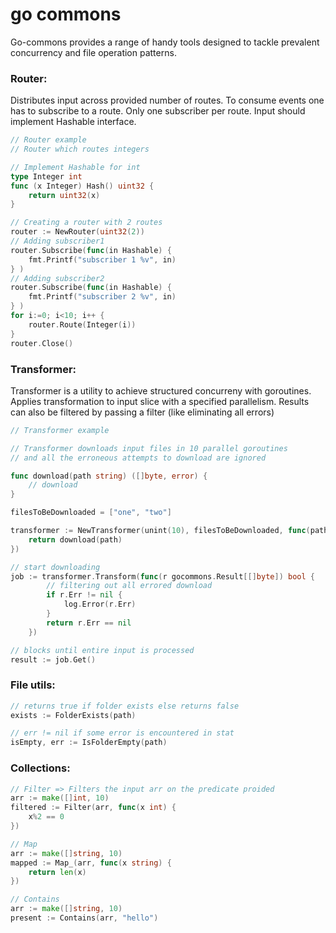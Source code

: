 # go commons

Go-commons provides a range of handy tools designed to tackle prevalent concurrency and file operation patterns.

### Router:
Distributes input across provided number of routes. To consume events one has to subscribe to a route. Only one subscriber per route. Input should implement Hashable interface.
```go
// Router example
// Router which routes integers

// Implement Hashable for int
type Integer int
func (x Integer) Hash() uint32 {
	return uint32(x)
}

// Creating a router with 2 routes
router := NewRouter(uint32(2))
// Adding subscriber1
router.Subscribe(func(in Hashable) {
    fmt.Printf("subscriber 1 %v", in)
} )
// Adding subscriber2
router.Subscribe(func(in Hashable) {
    fmt.Printf("subscriber 2 %v", in)
} )
for i:=0; i<10; i++ {
    router.Route(Integer(i))
}
router.Close()
```

### Transformer:
Transformer is a utility to achieve structured concurreny with goroutines. Applies transformation to input slice with a specified parallelism. Results can also be filtered by passing a filter (like eliminating all errors)

```go
// Transformer example

// Transformer downloads input files in 10 parallel goroutines
// and all the erroneous attempts to download are ignored

func download(path string) ([]byte, error) {
    // download
}

filesToBeDownloaded = ["one", "two"]

transformer := NewTransformer(unint(10), filesToBeDownloaded, func(path string) ([]byte, error) {
    return download(path)
})

// start downloading
job := transformer.Transform(func(r gocommons.Result[[]byte]) bool {
        // filtering out all errored download
        if r.Err != nil {
            log.Error(r.Err)
        }
		return r.Err == nil
	})

// blocks until entire input is processed
result := job.Get()

```

### File utils:
```go
// returns true if folder exists else returns false
exists := FolderExists(path)

// err != nil if some error is encountered in stat
isEmpty, err := IsFolderEmpty(path)

```

### Collections:
```go
// Filter => Filters the input arr on the predicate proided
arr := make([]int, 10)
filtered := Filter(arr, func(x int) {
    x%2 == 0
})

// Map
arr := make([]string, 10)
mapped := Map_(arr, func(x string) {
    return len(x)
})

// Contains
arr := make([]string, 10)
present := Contains(arr, "hello")
```
